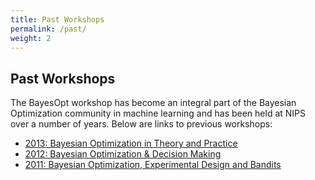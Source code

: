 ```yaml
---
title: Past Workshops
permalink: /past/
weight: 2
---
```


Past Workshops
---------------

The BayesOpt workshop has become an integral part of the Bayesian Optimization
community in machine learning and has been held at NIPS over a number of years.
Below are links to previous workshops:

- [2013: Bayesian Optimization in Theory and Practice](2013.html)
- [2012: Bayesian Optimization & Decision
  Making](http://javad-azimi.com/nips2012ws/)
- [2011: Bayesian Optimization, Experimental Design and
  Bandits](http://www.cs.ubc.ca/~hutter/nips2011workshop/)

